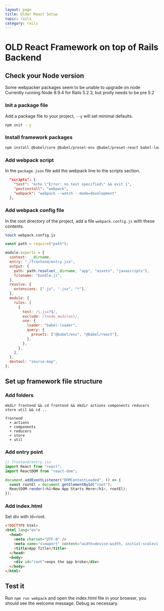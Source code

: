 ```yaml
---
layout: page
title: Older React Setup
topic: rails
category: rails
---
```


# OLD React Framework on top of Rails Backend

## Check your Node version

Some webpacker packages seem to be unable to upgrade on node
Currently running Node 8.9.4 for Rails 5.2.3, but prolly needs to be pre 5.2

### Init a package file

Add a package file to your project, `--y` will set minimal defaults.

```bash
npm init --y
```

### Install framework packages

```bash
npm install @babel/core @babel/preset-env @babel/preset-react babel-loader react react-dom react-redux react-router-dom redux redux-logger redux-thunk webpack webpack-cli
```

### Add webpack script

In the `package.json` file add the webpack line to the scripts section.

```json
  "scripts": {
    "test": "echo \"Error: no test specified\" && exit 1",
    "postinstall": "webpack",
    "webpack": "webpack --watch --mode=development"
  },
```

### Add webpack config file

In the root directory of the project, add a file `webpack.config.js` with these contents.

```bash
touch webpack.config.js
```

```js
const path = require("path");

module.exports = {
  context: __dirname,
  entry: "./frontend/entry.jsx",
  output: {
    path: path.resolve(__dirname, "app", "assets", "javascripts"),
    filename: "bundle.js",
  },
  resolve: {
    extensions: [".js", ".jsx", "*"],
  },
  module: {
    rules: [
      {
        test: /\.jsx?$/,
        exclude: /(node_modules)/,
        use: {
          loader: "babel-loader",
          query: {
            presets: ["@babel/env", "@babel/react"],
          },
        },
      },
    ],
  },
  devtool: "source-map",
};
```

## Set up framework file structure

### Add folders

```
mkdir frontend && cd frontend && mkdir actions components reducers store util && cd ..
```

```
frontend
  + actions
  + components
  + reducers
  + store
  + util
```

### Add entry point

```js
// frontend/entry.jsx
import React from "react";
import ReactDOM from "react-dom";

document.addEventListener("DOMContentLoaded", () => {
  const rootEl = document.getElementById("root");
  ReactDOM.render(<h1>New App Starts Here</h1>, rootEl);
});
```

### Add index.html

Set div with id=root.

```html
<!DOCTYPE html>
<html lang="en">
  <head>
    <meta charset="UTF-8" />
    <meta name="viewport" content="width=device-width, initial-scale=1.0" />
    <title>App Title</title>
  </head>
  <body>
    <div id="root">oops the app broke</div>
  </body>
</html>
```

## Test it

Run `npm run webpack` and open the index.html file in your browser, you should see the welcome message. Debug as necessary.
